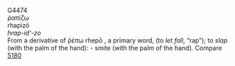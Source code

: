 G4474  
ῥαπίζω  
rhapizō  
*hrap-id‘-zo*  
From a derivative of ῥέπω rhepō , a primary word, (to *let* *fall*,
“rap”); to *slap* (with the palm of the hand): - smite (with the palm of
the hand). Compare [5180](g5180)  
